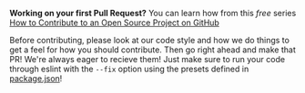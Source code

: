 **Working on your first Pull Request?** You can learn how from this *free* series [How to Contribute to an Open Source Project on GitHub](https://egghead.io/series/how-to-contribute-to-an-open-source-project-on-github)

Before contributing, please look at our code style and how we do things to get a feel for how you should contribute. Then go right ahead and make that PR! We're always eager to recieve them! Just make sure to run your code through eslint with the `--fix` option using the presets defined in [package.json](./package.json)!